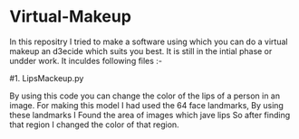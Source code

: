 # Virtual-Makeup

In this repositry I tried to make a software using which you can do a virtual makeup an d3ecide which suits you best. It is still in the intial phase or undder work. It inculdes following files :- 

#1. LipsMackeup.py 

By using this code you can change the color of the lips of a person in an image. For making this model I had used the 64 face landmarks, By using these landmarks I Found the area of images which jave lips So after finding that region I changed the color of that region. 
